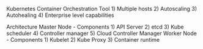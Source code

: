 Kubernetes 
  Container Orchestration Tool
    1) Multiple hosts
    2) Autoscaling
    3) Autohealing
    4) Enterprise level capabilities

Architecture 
    Master Node - Components
      1) API Server
      2) etcd
      3) Kube scheduler
      4) Controller manager
      5) Cloud Controller Manager
    Worker Node - Components
      1) Kubelet
      2) Kube Proxy
      3) Container runtime
